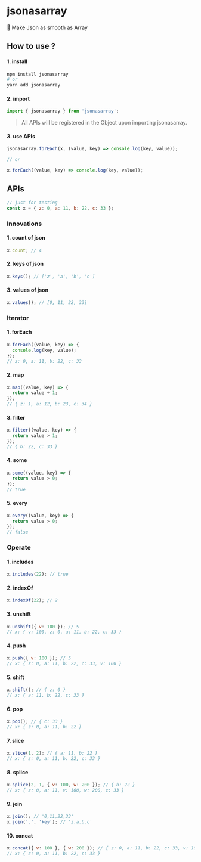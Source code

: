 # jsonasarray

🍻 Make Json as smooth as Array

## How to use ?

#### 1. install

```sh
npm install jsonasarray
# or
yarn add jsonasarray
```

#### 2. import

```js
import { jsonasarray } from 'jsonasarray';
```

> All APIs will be registered in the Object upon importing jsonasarray.

#### 3. use APIs

```js
jsonasarray.forEach(x, (value, key) => console.log(key, value));

// or

x.forEach((value, key) => console.log(key, value));
```

## APIs

```js
// just for testing
const x = { z: 0, a: 11, b: 22, c: 33 };
```

### Innovations

#### 1. count of json

```js
x.count; // 4
```

#### 2. keys of json

```js
x.keys(); // ['z', 'a', 'b', 'c']
```

#### 3. values of json

```js
x.values(); // [0, 11, 22, 33]
```

### Iterator

#### 1. forEach

```js
x.forEach((value, key) => {
  console.log(key, value);
});
// z: 0, a: 11, b: 22, c: 33
```

#### 2. map

```js
x.map((value, key) => {
  return value + 1;
});
// { z: 1, a: 12, b: 23, c: 34 }
```

#### 3. filter

```js
x.filter((value, key) => {
  return value > 1;
});
// { b: 22, c: 33 }
```

#### 4. some

```js
x.some((value, key) => {
  return value > 0;
});
// true
```

#### 5. every

```js
x.every((value, key) => {
  return value > 0;
});
// false
```

### Operate

#### 1. includes

```js
x.includes(22); // true
```

#### 2. indexOf

```js
x.indexOf(22); // 2
```

#### 3. unshift

```js
x.unshift({ v: 100 }); // 5
// x: { v: 100, z: 0, a: 11, b: 22, c: 33 }
```

#### 4. push

```js
x.push({ v: 100 }); // 5
// x: { z: 0, a: 11, b: 22, c: 33, v: 100 }
```

#### 5. shift

```js
x.shift(); // { z: 0 }
// x: { a: 11, b: 22, c: 33 }
```

#### 6. pop

```js
x.pop(); // { c: 33 }
// x: { z: 0, a: 11, b: 22 }
```

#### 7. slice

```js
x.slice(1, 2); // { a: 11, b: 22 }
// x: { z: 0, a: 11, b: 22, c: 33 }
```

#### 8. splice

```js
x.splice(2, 1, { v: 100, w: 200 }); // { b: 22 }
// x: { z: 0, a: 11, v: 100, w: 200, c: 33 }
```

#### 9. join

```js
x.join(); // '0,11,22,33'
x.join('.', 'key'); // 'z.a.b.c'
```

#### 10. concat

```js
x.concat({ v: 100 }, { w: 200 }); // { z: 0, a: 11, b: 22, c: 33, v: 100, w: 200 }
// x: { z: 0, a: 11, b: 22, c: 33 }
```
